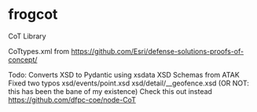 # frogcot
CoT Library

CoTtypes.xml from https://github.com/Esri/defense-solutions-proofs-of-concept/

Todo: 
Converts XSD to Pydantic using xsdata
XSD Schemas from ATAK
Fixed two typos
    xsd/events/point.xsd
    xsd/detail/__geofence.xsd
(OR NOT: this has been the bane of my existence)
Check this out instead https://github.com/dfpc-coe/node-CoT